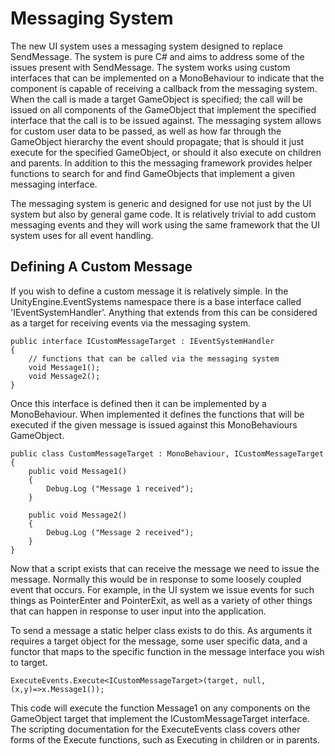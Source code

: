 # Messaging System

The new UI system uses a messaging system designed to replace SendMessage. The system is pure C# and aims to address
some of the issues present with SendMessage. The system works using custom interfaces that can be implemented on a
MonoBehaviour to indicate that the component is capable of receiving a callback from the messaging system. When the call
is made a target GameObject is specified; the call will be issued on all components of the GameObject that implement the
specified interface that the call is to be issued against. The messaging system allows for custom user data to be
passed, as well as how far through the GameObject hierarchy the event should propagate; that is should it just execute
for the specified GameObject, or should it also execute on children and parents. In addition to this the messaging
framework provides helper functions to search for and find GameObjects that implement a given messaging interface.

The messaging system is generic and designed for use not just by the UI system but also by general game code. It is
relatively trivial to add custom messaging events and they will work using the same framework that the UI system uses
for all event handling.

## Defining A Custom Message

If you wish to define a custom message it is relatively simple. In the UnityEngine.EventSystems namespace there is a
base interface called 'IEventSystemHandler'. Anything that extends from this can be considered as a target for receiving
events via the messaging system.

````
public interface ICustomMessageTarget : IEventSystemHandler
{
    // functions that can be called via the messaging system
    void Message1();
    void Message2();
}
````

Once this interface is defined then it can be implemented by a MonoBehaviour. When implemented it defines the functions
that will be executed if the given message is issued against this MonoBehaviours GameObject.

````
public class CustomMessageTarget : MonoBehaviour, ICustomMessageTarget
{
    public void Message1()
    {
        Debug.Log ("Message 1 received");
    }

    public void Message2()
    {
        Debug.Log ("Message 2 received");
    }
}
````

Now that a script exists that can receive the message we need to issue the message. Normally this would be in response
to some loosely coupled event that occurs. For example, in the UI system we issue events for such things as PointerEnter
and PointerExit, as well as a variety of other things that can happen in response to user input into the application.

To send a message a static helper class exists to do this. As arguments it requires a target object for the message,
some user specific data, and a functor that maps to the specific function in the message interface you wish to target.

````
ExecuteEvents.Execute<ICustomMessageTarget>(target, null, (x,y)=>x.Message1());
````

This code will execute the function Message1 on any components on the GameObject target that implement the
ICustomMessageTarget interface. The scripting documentation for the ExecuteEvents class covers other forms of the
Execute functions, such as Executing in children or in parents.
